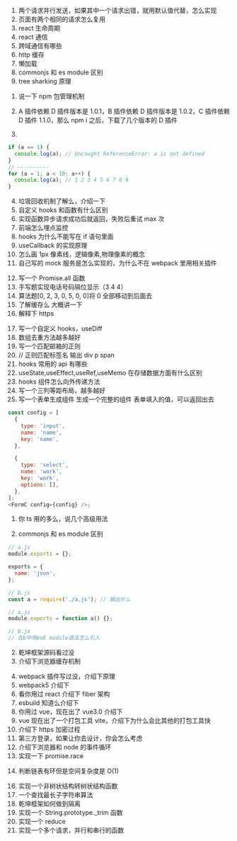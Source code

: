 1. 两个请求并行发送，如果其中一个请求出错，就用默认值代替，怎么实现
1. 页面有两个相同的请求怎么复用
1. react 生命周期
1. react 通信
1. 跨域通信有哪些
1. http 缓存
1. 懒加载
1. commonjs 和 es module 区别
1. tree sharking 原理
<!-- 1. loader plugins 区别 -->
1. 说一下 npm 包管理机制
1. A 插件依赖 D 插件版本是 1.0.1，B 插件依赖 D 插件版本是 1.0.2，C 插件依赖 D 插件 1.1.0，那么 npm i 之后，下载了几个版本的 D 插件

1.

```js
if (a == 1) {
  console.log(a); // Uncaught ReferenceError: a is not defined
}
// ----------
for (a = 1; a < 10; a++) {
  console.log(a); // 1 2 3 4 5 6 7 8 9
}
```

<!-- 3.  手写一个 redux 的 compose 函数 -->

4.  垃圾回收机制了解么，介绍一下
5.  自定义 hooks 和函数有什么区别
6.  实现函数异步请求成功后就返回，失败后重试 max 次
7.  前端怎么埋点监控
8.  hooks 为什么不能写在 if 语句里面
9.  useCallback 的实现原理
10. 怎么画 1px 像素线，逻辑像素,物理像素的概念
11. 自己写的 mock 服务是怎么实现的，为什么不在 webpack 里用相关插件
<!-- 12. 说一下微前端实现 -->
12. 写一个 Promise.all 函数
13. 手写题实现电话号码隔位显示（3 4 4）
14. 算法题[0, 2, 3, 0, 5, 0, 0]将 0 全部移动到后面去
    <!-- 16. 说一下 redux 如何使用 -->
    <!-- 17. redux 源码介绍下 -->
15. 了解缓存么 大概讲一下
16. 解释下 https
<!-- 17. react-redux 中 connect 怎么连接组件的 -->
17. 写一个自定义 hooks，useDiff
18. 数组去重方法越多越好
19. 写一个匹配邮箱的正则
20. // 正则匹配标签名 输出 div p span
    <!-- 26. 实现一个深拷贝 -->
    <!-- 27. 实现函数统计字符串里面出现次数最多的字符 -->
    <!-- 23. 介绍下微前端 -->
21. hooks 常用的 api 有哪些
22. useState,useEffect,useRef,useMemo 在存储数据方面有什么区别
23. hooks 组件怎么向外传递方法
24. 写一个三列等距布局，越多越好
25. 写一个表单生成组件 生成一个完整的组件 表单填入的值，可以返回出去

```js
const config = [
  {
    type: 'input',
    name: 'name',
    key: 'name',
  },

  {
    type: 'select',
    name: 'work',
    key: 'work',
    options: [],
  },
];
<FormC config={config} />;
```

1. 你 ts 用的多么，说几个高级用法
<!-- 2. 介绍下 interface 和 type 的区别 -->
2. commonjs 和 es module 区别

```js
// a.js
module.exports = {};

exports = {
  name: 'json',
};

// b.js
const a = require('./a.js'); // 输出什么
```

```js
// a.js
module.exports = function a() {};

// b.js
// 在b中用es6 module语法怎么引入
```

2. 乾坤框架源码看过没
3. 介绍下浏览器缓存机制
<!-- 4. webpack 打包原理是怎么样的 -->
4. webpack 插件写过没，介绍下原理
5. webpack5 介绍下
6. 看你用过 react 介绍下 fiber 架构
7. esbuild 知道么介绍下
8. 你用过 vue，现在出了 vue3.0 介绍下
9. vue 现在出了一个打包工具 vite，介绍下为什么会比其他的打包工具快
10. 介绍下 https 加密过程
    <!-- 11. 介绍下项目，微前端实现 -->
    <!-- 13. redux 原理 -->
11. 第三方登录，如果让你去设计，你会怎么考虑
12. 介绍下浏览器和 node 的事件循环
13. 实现一下 promise.race
<!-- 17. 实现一下 task().eat().sleep(2000).eat().sleep(2000)函数 -->
14. 判断链表有环但是空间复杂度是 O(1)
<!-- 18. connect 怎么处理组件的
15. context 会有什么性能问题么 -->
<!-- 20. 实现 sum(1)(2, 3)(4)柯里化 -->
16. 实现一个非树状结构转树状结构函数
17. 一个查找最长子字符串算法
18. 乾坤框架如何做到隔离
19. 实现一个 String.prototype.\_trim 函数
20. 实现一个 reduce
21. 实现一个多个请求，并行和串行的函数
